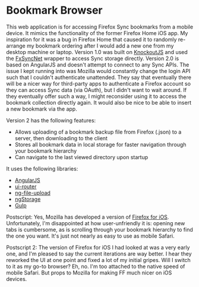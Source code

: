 Bookmark Browser
===============
This web application is for accessing Firefox Sync bookmarks from a mobile device. It mimics the functionality of the former Firefox Home iOS app. My 
inspiration for it was a bug in Firefox Home that caused it to randomly re-arrange my bookmark ordering after I would add a new one from my desktop 
machine or laptop. Version 1.0 was built on [KnockoutJS](http://knockoutjs.com/) and used the [FxSyncNet](https://github.com/pieterderycke/FxSyncNet) wrapper to access Sync storage directly. Version 2.0 is based on AngularJS 
and doesn't attempt to connect to any Sync APIs. The issue I kept running into was Mozilla would constantly change the login API such that I couldn't
authenticate unattended. They say that eventually there will be a nicer way for third-party apps to authenticate a Firefox account so they can access
Sync data (via OAuth), but I didn't want to wait around. If they eventually offer such a way, I might reconsider using it to access the bookmark collection directly again. It would also be nice to
be able to insert a new bookmark via the app.

Version 2 has the following features:
* Allows uploading of a bookmark backup file from Firefox (.json) to a server, then downloading to the client
* Stores all bookmark data in local storage for faster navigation through your bookmark hierarchy
* Can navigate to the last viewed directory upon startup

It uses the following libraries:
* [AngularJS](http://angularjs.org)
* [ui-router](https://github.com/angular-ui/ui-router)
* [ng-file-upload](https://github.com/danialfarid/ng-file-upload)
* [ngStorage](https://github.com/gsklee/ngStorage)
* [Gulp](https://gulpjs.com)


Postscript: Yes, Mozilla has developed a version of [Firefox for iOS](https://www.mozilla.org/en-US/firefox/mobile). Unfortunately, I'm disappointed at how user-unfriendly it is: opening new tabs is cumbersome, as is scrolling through your bookmark hierarchy to find the one you want. It's just not nearly as easy to use as mobile Safari.

Postscript 2: The version of Firefox for iOS I had looked at was a very early one, and I'm pleased to say the current iterations are way better. I hear they reworked the UI at one point and fixed a lot of my initial gripes. Will I switch to it as my go-to browser? Eh, no. I'm too attached to the native speed of mobile Safari. But props to Mozilla for making FF much nicer on iOS devices.
